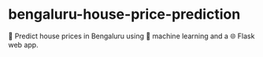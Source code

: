 # bengaluru-house-price-prediction
🏡 Predict house prices in Bengaluru using 🧠 machine learning and a 🌐 Flask web app.
